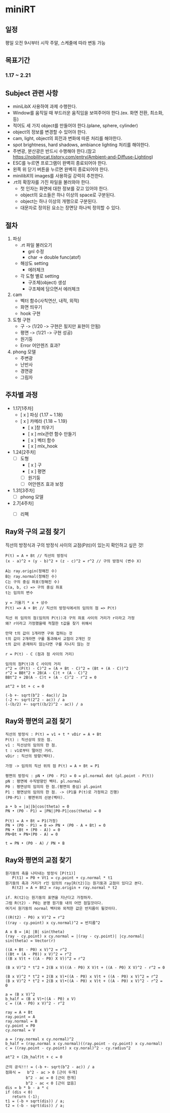 # miniRT

## 일정

평일 오전 9시부터 시작
주말, 스케줄에 따라 변동 가능

   
## 목표기간

### 1.17 ~ 2.21
   
## Subject 관련 사항

* miniLibX 사용하여 과제 수행한다.
* Window를 움직일 때 부드러운 움직임을 보여주어야 한다.(ex. 화면 전환, 최소화, 등)
* 적어도 세 가지 object를 만들어야 한다.(plane, sphere, cylinder)
* object의 정보를 변경할 수 있어야 한다.
* cam, light, object의 회전과 변화에 따른 처리를 해야한다.
* spot brightness, hard shadows, ambiance lighting 처리를 해야한다.
* 주변광, 분산광은 반드시 수행해야 한다.(참고 https://nobilitycat.tistory.com/entry/Ambient-and-Diffuse-Lighting)
* ESC를 누르면 프로그램이 완벽히 종료되어야 한다.
* 왼쪽 위 닫기 버튼을 누르면 완벽히 종료되어야 한다.
* minilibX의 images를 사용하길 강력히 추천한다.
* .rt의 확장자를 가진 파일을 불러와야 한다.
   * 첫 인자는 화면에 대한 정보를 갖고 있어야 한다.
   * object의 요소들은 하나 이상의 space로 구분된다.
   * object는 하나 이상의 개행으로 구분된다.
   * 대문자로 정의된 요소는 장면당 하나씩 정의할 수 있다.
   
## 절차

1. 파싱
   * .rt 파일 불러오기
      * gnl 수정
      * char -> double func(atof)
   * 해상도 setting
      * 에러체크
   * 각 도형 별로 setting
      * 구조체(object) 생성
      * 구조체에 담으면서 에러체크
2. cam
   * 벡터 함수(사칙연산, 내적, 외적)
   * 화면 띄우기
   * hook 구현
3. 도형 구현
   * 구 -> (1/20 -> 구현은 됬지만 표현이 안됨)
   * 평면 -> (1/21 -> 구현 성공)
   * 원기둥
   * Error 어안렌즈 효과?
4. phong 모델
   * 주변광
   * 난반사
   * 경면광
   * 그림자

## 주차별 과정
* 1.17[1주차]
   - [ x ] 파싱 {1.17 ~ 1.18}
   - [ x ] 카메라 {1.18 ~ 1.19}
      - [ x ]창 띄우기
      - [ x ] mlx관련 함수 만들기
      - [ x ] 벡터 함수
      - [ x ] mlx_hook
* 1.24[2주차]
   - [ ] 도형
      - [ x ] 구
      - [ x ] 평면
      - [ ] 원기둥
      - [ ] 어안렌즈 효과 보정
* 1.31[3주차]
   - [ ] phong 모델
* 2.7[4주차]
   - [ ] 리펙


## Ray와 구의 교점 찾기
   직선의 방정식과 구의 방정식 사이의 교점(P(t))이 있는지 확인하고 싶은 것!
   
   ```
   P(t) = A + Bt // 직선의 방정식
   (x - a)^2 + (y - b)^2 + (z - c)^2 = r^2 // 구의 방정식 (변수 X)

   A는 ray.origin(정해진 수)
   B는 ray.normal(정해진 수)
   C는 구의 중심 좌표(정해진 수)
   C(a, b, c) => 구의 중심 좌표
   t는 임의의 변수

   y = 기울기 * x + 상수
   P(t) => A + Bt // 직선의 방정식에서의 임의의 점 => P(t)

   직선 위 임의의 점(임의의 P(t))과 구의 좌표 사이의 거리가 r이라고 가정
   왜? r이라고 가정했을때 적절한 t값을 찾기 위해서

   만약 t의 값이 1개라면 구와 접하는 것
   t의 값이 2개라면 구를 통과해서 교점이 2개인 것
   t의 값이 존재하지 않는다면 구를 지나지 않는 것

   r = P(t) - C (점과 점 사이의 거리)
    
   임의의 점P(t)과 C 사이의 거리
   r^2 = (P(t) - C)^2 = (A + Bt - C)^2 = (Bt + (A - C))^2
   r^2 = BBt^2 + 2B(A - C)t + (A - C)^2
   BBt^2 + 2B(A - C)t + (A - C)^2 - r^2 = 0

   at^2 + bt + c = 0

   (-b +- sqrt(b^2 - 4ac))/ 2a
   (-2 +- sqrt(2^2 - ac)) / a
   (-(b/2) +- sqrt((b/2)^2 - ac)) / a
   ```

## Ray와 평면의 교점 찾기
   ```
   직선의 방정식 : P(t) = v1 + t * vDir = A + Bt
   P(t) : 직선상의 모든 점.
   v1 : 직선상의 임의의 한 점.
   t : v1로부터 떨어진 거리.
   vDir : 직선의 방향(벡터).

   가정 -> 임의의 직선 위의 점 P(t) = A + Bt = P1

   평면의 방정식 : pN • (P0 - P1) = 0 = pl.normal dot (pl.point - P(t))
   pN : 평면에 수직방향인 벡터. pl.normal
   P0 : 평면상의 임의의 한 점.(평면의 중심) pl.point
   P1 : 평면상의 임의의 한 점. -> (P1을 P(t)로 가정하고 진행)
   (P0-P1) : 평면위의 선분(벡터).

   a • b = |a||b|cos(theta) = 0
   PN • (P0 - P1) = |PN||P0-P1|cos(theta) = 0

   P(t) = A + Bt = P1(가정)
   PN • (P0 - P1) = 0 => PN • (P0 - A + Bt) = 0
   PN • (Bt + (P0 - A)) = 0
   PN•Bt + PN•(P0 - A) = 0

   t = PN • (P0 - A) / PN • B
   ```


## Ray와 평면의 교점 찾기
   ```
   원기둥의 축을 나타내는 방정식 [P(t1)]
      P(t1) = P0 + Vt1 = cy.point + cy.normal * t1
   원기둥의 축과 거리가 r인 임의의 ray[R(t2)]는 원기둥과 교점이 있다고 본다.
      R(t2) = A + Bt2 = ray.origin + ray.normal * t2

   if. R(t2)는 원기둥의 표면을 지난다고 가정하자.
   그럼 R(t2) - P0는 분명 원기둥 내의 어떤 점일것이다.
   여기서 원기둥의 normal 벡터와 외적한 값은 반지름이 될것이다.

   ((R(t2) - P0) x V)^2 = r^2
   ((ray - cy.point) x cy.normal)^2 = 반지름^2

   A x B = |A| |B| sin(theta)
   (ray - cy.point) x cy.normal = |(ray - cy.point)| |cy.normal| sin(theta) = Vector(r)

   ((A + Bt - P0) x V)^2 = r^2
   ((Bt + (A - P0)) x V)^2 = r^2
   ((B x V)t + ((A - P0) X V))^2 = r^2
   
   (B x V)^2 * t^2 + 2(B x V)((A - P0) X V)t + ((A - P0) X V)^2 - r^2 = 0

   (B x V)^2 * t^2 + 2(B x V)•((A - P0) x V)t + ((A - P0) x V)^2 = r^2
   (B x V)^2 * t^2 + 2(B x V)•((A - P0) x V)t + ((A - P0) x V)^2 - r^2 = 0

   a = (B x V)^2
   b_half = (B x V)•((A - P0) x V)
   c = ((A - P0) x V)^2 - r^2
   
   ray = A + Bt
   ray.point = A
   ray.normal = B
   cy.point = P0
   cy.normal = V

   a = (ray.normal x cy.normal)^2
   b_half = (ray.normal x cy.normal)((ray.point - cy.point) x cy.normal)
   c = ((ray.point - cy.point) x cy.noral)^2 - cy.radius^2
   
   at^2 + (2b_half)t + c = 0
   
   근의 공식!!! = (-b +- sqrt(b^2 - ac)) / a
   점화식 =   b^2 - ac > 0 [근이 두개]
            b^2 - ac = 0 [근이 한개]
            b^2 - ac < 0 [근이 없음]
   dis = b * b - a * c
   if (dis < 0)
      return (-1);
   t1 = (-b + sqrt(dis)) / a;
   t2 = (-b - sqrt(dis)) / a;
   
   ```
   
